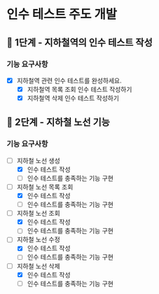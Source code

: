 # 인수 테스트 주도 개발

## 🚀 1단계 - 지하철역의 인수 테스트 작성

### 기능 요구사항
-[X] 지하철역 관련 인수 테스트를 완성하세요.
    -[X] 지하철역 목록 조회 인수 테스트 작성하기
    -[X] 지하철역 삭제 인수 테스트 작성하기

## 🚀 2단계 - 지하철 노선 기능

### 기능 요구사항
- [ ] 지하철 노선 생성
  - [X] 인수 테스트 작성
  - [ ] 인수 테스트를 충족하는 기능 구현
- [ ] 지하철 노선 목록 조회
  - [X] 인수 테스트 작성
  - [ ] 인수 테스트를 충족하는 기능 구현
- [ ] 지하철 노선 조회
  - [X] 인수 테스트 작성
  - [ ] 인수 테스트를 충족하는 기능 구현
- [ ] 지하철 노선 수정
  - [X] 인수 테스트 작성
  - [ ] 인수 테스트를 충족하는 기능 구현
- [ ] 지하철 노선 삭제
  - [X] 인수 테스트 작성
  - [ ] 인수 테스트를 충족하는 기능 구현
